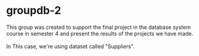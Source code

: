 # groupdb-2
This group was created to support the final project in the database system course in semester 4 and present the results of the projects we have made. <br>
<br>
In This case, we're using dataset called "Suppliers". 
